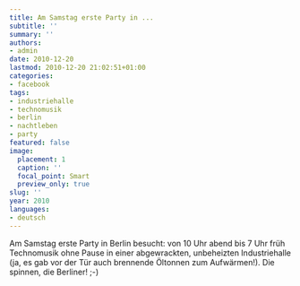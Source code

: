 ```yaml
---
title: Am Samstag erste Party in ...
subtitle: ''
summary: ''
authors:
- admin
date: 2010-12-20
lastmod: 2010-12-20 21:02:51+01:00
categories:
- facebook
tags:
- industriehalle
- technomusik
- berlin
- nachtleben
- party
featured: false
image:
  placement: 1
  caption: ''
  focal_point: Smart
  preview_only: true
slug: ''
year: 2010
languages:
- deutsch
---
```


Am Samstag erste Party in Berlin besucht: von 10 Uhr abend bis 7 Uhr früh Technomusik ohne Pause in einer abgewrackten, unbeheizten Industriehalle (ja, es gab vor der Tür auch brennende Öltonnen zum Aufwärmen!). Die spinnen, die Berliner! ;-)